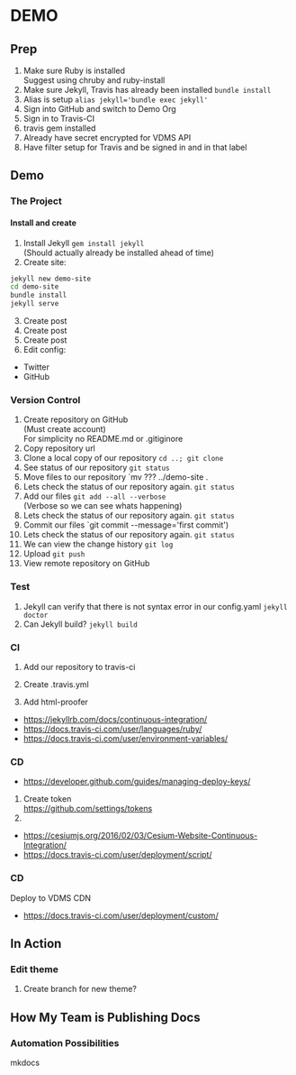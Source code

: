 # DEMO

## Prep

1. Make sure Ruby is installed<br>Suggest using chruby and ruby-install
1. Make sure Jekyll, Travis has already been installed `bundle install`
1. Alias is setup `alias jekyll='bundle exec jekyll'`
1. Sign into GitHub and switch to Demo Org
1. Sign in to Travis-CI
1. travis gem installed
1. Already have secret encrypted for VDMS API
1. Have filter setup for Travis and be signed in and in that label

## Demo

### The Project

#### Install and create

1. Install Jekyll `gem install jekyll`<br>(Should actually already be installed ahead of time)
1. Create site:

```bash
jekyll new demo-site
cd demo-site
bundle install
jekyll serve
```

3. Create post
3. Create post
3. Create post
3. Edit config:
  * Twitter
  * GitHub

### Version Control

1. Create repository on GitHub<br>(Must create account)<br>For simplicity no README.md or .gitiginore
1. Copy repository url
1. Clone a local copy of our repository `cd ..; git clone`
1. See status of our repository `git status`
1. Move files to our repository `mv ??? ../demo-site .
1. Lets check the status of our repository again. `git status`
1. Add our files `git add --all --verbose`<br>(Verbose so we can see whats happening)
1. Lets check the status of our repository again. `git status`
1. Commit our files `git commit --message='first commit')
1. Lets check the status of our repository again. `git status`
1. We can view the change history `git log`
1. Upload `git push`
1. View remote repository on GitHub

### Test

1. Jekyll can verify that there is not syntax error in our config.yaml `jekyll doctor`
1. Can Jekyll build? `jekyll build`

### CI

1. Add our repository to travis-ci
1. Create .travis.yml

1. Add html-proofer

* https://jekyllrb.com/docs/continuous-integration/
* https://docs.travis-ci.com/user/languages/ruby/
* https://docs.travis-ci.com/user/environment-variables/

### CD

* https://developer.github.com/guides/managing-deploy-keys/

1. Create token<br>https://github.com/settings/tokens
1.

* https://cesiumjs.org/2016/02/03/Cesium-Website-Continuous-Integration/
* https://docs.travis-ci.com/user/deployment/script/

### CD

Deploy to VDMS CDN

* https://docs.travis-ci.com/user/deployment/custom/

## In Action

### Edit theme

1. Create branch for new theme?

## How My Team is Publishing Docs

### Automation Possibilities

mkdocs

